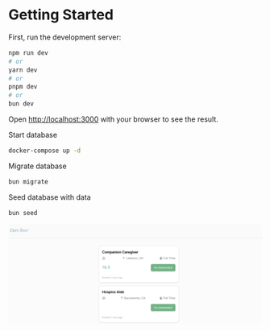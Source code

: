 # Getting Started

First, run the development server:

```bash
npm run dev
# or
yarn dev
# or
pnpm dev
# or
bun dev
```

Open [http://localhost:3000](http://localhost:3000) with your browser to see the result.

Start database

```bash
docker-compose up -d
```

Migrate database

```bash
bun migrate
```

Seed database with data

```bash
bun seed
```

![Screenshot](image.png)
